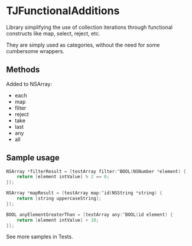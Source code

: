 TJFunctionalAdditions
=====================

Library simplifying the use of collection iterations through functional constructs like map, select, reject, etc.

They are simply used as categories, without the need for some cumbersome wrappers.

Methods
-------

Added to NSArray:
* each
* map
* filter
* reject
* take
* last
* any
* all

Sample usage
------------

```objective-c
NSArray *filterResult = [testArray filter:^BOOL(NSNumber *element) {
    return [element intValue] % 2 == 0;
}];

NSArray *mapResult = [testArray map:^id(NSString *string) {
    return [string uppercaseString];
}];

BOOL anyElementGreaterThan = [testArray any:^BOOL(id element) {
    return [element intValue] > 10;
}];
```

See more samples in Tests.
